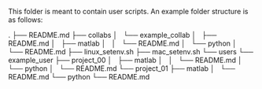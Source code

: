 This folder is meant to contain user scripts. An example folder structure is as follows:

.
├── README.md
├── collabs
│   └── example_collab
│       ├── README.md
│       ├── matlab
│       │   └── README.md
│       └── python
│           └── README.md
├── linux_setenv.sh
├── mac_setenv.sh
└── users
    └── example_user
        ├── project_00
        │   ├── matlab
        │   │   └── README.md
        │   └── python
        │       └── README.md
        └── project_01
            ├── matlab
            │   └── README.md
            └── python
                └── README.md
